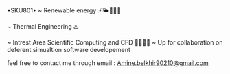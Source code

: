 •SKU801•
~ Renewable energy ⚡️🌤👷🏻‍♂️

~ Thermal Engineering ♨️

~ Intrest Area Scientific Computing and CFD 👨‍🔬🔬🌊
~ Up for collaboration on deferent simualtion software developement 

feel free to contact me through email : Amine.belkhir90210@gmail.com
